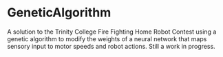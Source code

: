 # GeneticAlgorithm
A solution to the Trinity College Fire Fighting Home Robot Contest using a genetic algorithm to modify the weights of a neural 
network that maps sensory input to motor speeds and robot actions. Still a work in progress.
